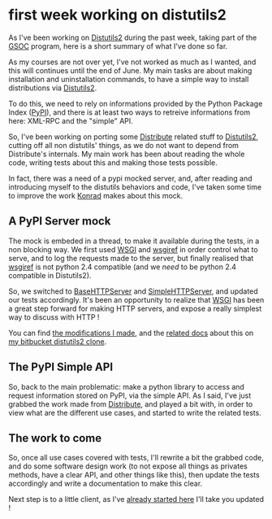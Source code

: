# first week working on distutils2

As I've been working on [Distutils2](http://hg.python.org/distutils2/)
during the past week, taking part of the
[GSOC](http://code.google.com/intl/fr/soc/) program, here is a short
summary of what I've done so far.

As my courses are not over yet, I've not worked as much as I wanted, and
this will continues until the end of June. My main tasks are about
making installation and uninstallation commands, to have a simple way to
install distributions via
[Distutils2](http://hg.python.org/distutils2/).

To do this, we need to rely on informations provided by the Python
Package Index ([PyPI](http://pypi.python.org/)), and there is at least
two ways to retreive informations from here: XML-RPC and the "simple"
API.

So, I've been working on porting some
[Distribute](http://bitbucket.org/tarek/distribute/) related stuff to
[Distutils2](http://hg.python.org/distutils2/), cutting off all non
distutils' things, as we do not want to depend from Distribute's
internals. My main work has been about reading the whole code, writing
tests about this and making those tests possible.

In fact, there was a need of a pypi mocked server, and, after reading
and introducing myself to the distutils behaviors and code, I've taken
some time to improve the work [Konrad](http://bitbucket.org/konrad)
makes about this mock.

## A PyPI Server mock

The mock is embeded in a thread, to make it available during the tests,
in a non blocking way. We first used [WSGI](http://wsgi.org) and
[wsgiref](http://docs.python.org/library/wsgiref.html) in order control
what to serve, and to log the requests made to the server, but finally
realised that [wsgiref](http://docs.python.org/library/wsgiref.html) is
not python 2.4 compatible (and we *need* to be python 2.4 compatible in
Distutils2).

So, we switched to
[BaseHTTPServer](http://docs.python.org/library/basehttpserver.html) and
[SimpleHTTPServer](http://docs.python.org/library/simplehttpserver.html),
and updated our tests accordingly. It's been an opportunity to realize
that [WSGI](http://wsgi.org) has been a great step forward for making
HTTP servers, and expose a really simplest way to discuss with HTTP \!

You can find [the modifications I
made](http://bitbucket.org/ametaireau/distutils2/changesets), and the
[related
docs](http://bitbucket.org/ametaireau/distutils2/src/tip/docs/source/test_framework.rst)
about this on [my bitbucket distutils2
clone](http://bitbucket.org/ametaireau/distutils2/).

## The PyPI Simple API

So, back to the main problematic: make a python library to access and
request information stored on PyPI, via the simple API. As I said, I've
just grabbed the work made from
[Distribute](http://bitbucket.org/tarek/distribute/), and played a bit
with, in order to view what are the different use cases, and started to
write the related tests.

## The work to come

So, once all use cases covered with tests, I'll rewrite a bit the
grabbed code, and do some software design work (to not expose all things
as privates methods, have a clear API, and other things like this), then
update the tests accordingly and write a documentation to make this
clear.

Next step is to a little client, as I've [already started
here](http://github.com/ametaireau/pypiclient) I'll take you updated \!
